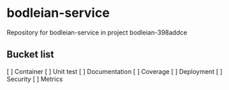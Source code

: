 # bodleian-service
Repository for bodleian-service in project bodleian-398addce


## Bucket list

[ ] Container
[ ] Unit test
[ ] Documentation
[ ] Coverage
[ ] Deployment
[ ] Security
[ ] Metrics
